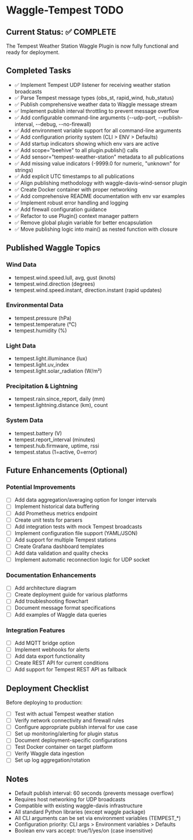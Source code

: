 # Waggle-Tempest TODO

## Current Status: ✅ COMPLETE

The Tempest Weather Station Waggle Plugin is now fully functional and ready for deployment.

## Completed Tasks

- ✅ Implement Tempest UDP listener for receiving weather station broadcasts
- ✅ Parse Tempest message types (obs_st, rapid_wind, hub_status)
- ✅ Publish comprehensive weather data to Waggle message stream
- ✅ Implement publish interval throttling to prevent message overflow
- ✅ Add configurable command-line arguments (--udp-port, --publish-interval, --debug, --no-firewall)
- ✅ Add environment variable support for all command-line arguments
- ✅ Add configuration priority system (CLI > ENV > Defaults)
- ✅ Add startup indicators showing which env vars are active
- ✅ Add scope="beehive" to all plugin.publish() calls
- ✅ Add sensor="tempest-weather-station" metadata to all publications
- ✅ Add missing value indicators (-9999.0 for numeric, "unknown" for strings)
- ✅ Add explicit UTC timestamps to all publications
- ✅ Align publishing methodology with waggle-davis-wind-sensor plugin
- ✅ Create Docker container with proper networking
- ✅ Add comprehensive README documentation with env var examples
- ✅ Implement robust error handling and logging
- ✅ Add firewall configuration guidance
- ✅ Refactor to use Plugin() context manager pattern
- ✅ Remove global plugin variable for better encapsulation
- ✅ Move publishing logic into main() as nested function with closure

## Published Waggle Topics

### Wind Data
- tempest.wind.speed.lull, avg, gust (knots)
- tempest.wind.direction (degrees)
- tempest.wind.speed.instant, direction.instant (rapid updates)

### Environmental Data
- tempest.pressure (hPa)
- tempest.temperature (°C)
- tempest.humidity (%)

### Light Data
- tempest.light.illuminance (lux)
- tempest.light.uv_index
- tempest.light.solar_radiation (W/m²)

### Precipitation & Lightning
- tempest.rain.since_report, daily (mm)
- tempest.lightning.distance (km), count

### System Data
- tempest.battery (V)
- tempest.report_interval (minutes)
- tempest.hub.firmware, uptime, rssi
- tempest.status (1=active, 0=error)

## Future Enhancements (Optional)

### Potential Improvements
- [ ] Add data aggregation/averaging option for longer intervals
- [ ] Implement historical data buffering
- [ ] Add Prometheus metrics endpoint
- [ ] Create unit tests for parsers
- [ ] Add integration tests with mock Tempest broadcasts
- [ ] Implement configuration file support (YAML/JSON)
- [ ] Add support for multiple Tempest stations
- [ ] Create Grafana dashboard templates
- [ ] Add data validation and quality checks
- [ ] Implement automatic reconnection logic for UDP socket

### Documentation Enhancements
- [ ] Add architecture diagram
- [ ] Create deployment guide for various platforms
- [ ] Add troubleshooting flowchart
- [ ] Document message format specifications
- [ ] Add examples of Waggle data queries

### Integration Features
- [ ] Add MQTT bridge option
- [ ] Implement webhooks for alerts
- [ ] Add data export functionality
- [ ] Create REST API for current conditions
- [ ] Add support for Tempest REST API as fallback

## Deployment Checklist

Before deploying to production:
- [ ] Test with actual Tempest weather station
- [ ] Verify network connectivity and firewall rules
- [ ] Configure appropriate publish interval for use case
- [ ] Set up monitoring/alerting for plugin status
- [ ] Document deployment-specific configurations
- [ ] Test Docker container on target platform
- [ ] Verify Waggle data ingestion
- [ ] Set up log aggregation/rotation

## Notes

- Default publish interval: 60 seconds (prevents message overflow)
- Requires host networking for UDP broadcasts
- Compatible with existing waggle-davis infrastructure
- All standard Python libraries (except waggle package)
- All CLI arguments can be set via environment variables (TEMPEST_*)
- Configuration priority: CLI args > Environment variables > Defaults
- Boolean env vars accept: true/1/yes/on (case insensitive)

